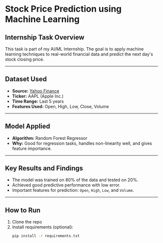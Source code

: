 # Stock Price Prediction using Machine Learning

## Internship Task Overview
This task is part of my AI/ML Internship. The goal is to apply machine learning techniques to real-world financial data and predict the next day's stock closing price.

---

## Dataset Used
- **Source:** [Yahoo Finance](https://finance.yahoo.com/)
- **Ticker:** AAPL (Apple Inc.)
- **Time Range:** Last 5 years
- **Features Used:** Open, High, Low, Close, Volume

---

## Model Applied
- **Algorithm:** Random Forest Regressor
- **Why:** Good for regression tasks, handles non-linearity well, and gives feature importance.

---

## Key Results and Findings
- The model was trained on 80% of the data and tested on 20%.
- Achieved good predictive performance with low error.
- Important features for prediction: `Open`, `High`, `Low`, and `Volume`.

---

## How to Run
1. Clone the repo
2. Install requirements (optional):
   ```bash
   pip install -r requirements.txt
